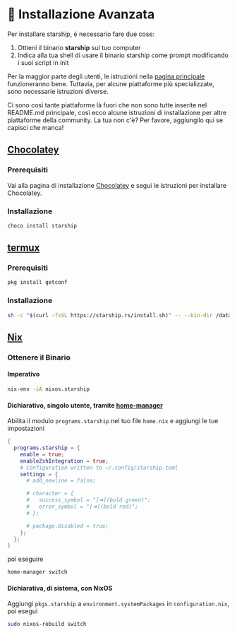 # 🚀 Installazione Avanzata

Per installare starship, è necessario fare due cose:

1. Ottieni il binario **starship** sul tuo computer
1. Indica alla tua shell di usare il binario starship come prompt modificando i suoi script in init

Per la maggior parte degli utenti, le istruzioni nella [pagina principale](/guide/#🚀-installation) funzioneranno bene. Tuttavia, per alcune piattaforme più specializzate, sono necessarie istruzioni diverse.

Ci sono così tante piattaforme là fuori che non sono tutte inserite nel README.md principale, così ecco alcune istruzioni di installazione per altre piattaforme della community. La tua non c'è? Per favore, aggiungilo qui se capisci che manca!

## [Chocolatey](https://chocolatey.org)

### Prerequisiti

Vai alla pagina di installazione [Chocolatey](https://chocolatey.org/install) e segui le istruzioni per installare Chocolatey.

### Installazione

```powershell
choco install starship
```

## [termux](https://termux.com)

### Prerequisiti

```sh
pkg install getconf
```

### Installazione

```sh
sh -c "$(curl -fsSL https://starship.rs/install.sh)" -- --bin-dir /data/data/com.termux/files/usr/bin
```

## [Nix](https://nixos.wiki/wiki/Nix)

### Ottenere il Binario

#### Imperativo

```sh
nix-env -iA nixos.starship
```

#### Dichiarativo, singolo utente, tramite [home-manager](https://github.com/nix-community/home-manager)

Abilita il modulo `programs.starship` nel tuo file `home.nix` e aggiungi le tue impostazioni

```nix
{
  programs.starship = {
    enable = true;
    enableZshIntegration = true;
    # Configuration written to ~/.config/starship.toml
    settings = {
      # add_newline = false;

      # character = {
      #   success_symbol = "[➜](bold green)";
      #   error_symbol = "[➜](bold red)";
      # };

      # package.disabled = true;
    };
  };
}
```

poi eseguire

```sh
home-manager switch
```

#### Dichiarativa, di sistema, con NixOS

Aggiungi `pkgs.starship` a `environment.systemPackages` in `configuration.nix`, poi esegui

```sh
sudo nixos-rebuild switch
```
